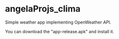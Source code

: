 # angelaProjs_clima


Simple weather app implementing OpenWeather API.

You can download the "app-release.apk" and install it.
